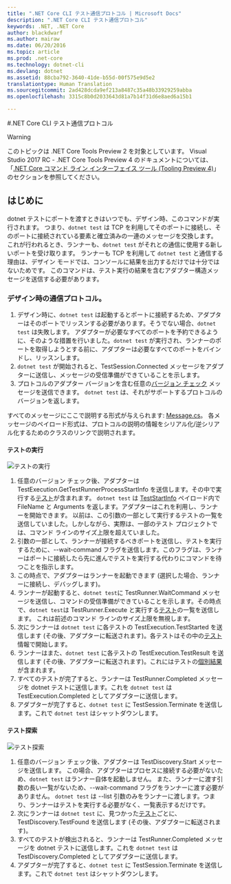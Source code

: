```yaml
---
title: ".NET Core CLI テスト通信プロトコル | Microsoft Docs"
description: ".NET Core CLI テスト通信プロトコル"
keywords: .NET, .NET Core
author: blackdwarf
ms.author: mairaw
ms.date: 06/20/2016
ms.topic: article
ms.prod: .net-core
ms.technology: dotnet-cli
ms.devlang: dotnet
ms.assetid: 88cba792-3640-41de-b55d-00f575e9d5e2
translationtype: Human Translation
ms.sourcegitcommit: 2ad428dcda9ef213a8487c35a48b33929259abba
ms.openlocfilehash: 3315c8b0d2033643d81a7b14f31d6e8aed6a15b1

---
```


#<a name="net-core-cli-test-communication-protocol"></a>.NET Core CLI テスト通信プロトコル

> [!WARNING]
> このトピックは .NET Core Tools Preview 2 を対象としています。 Visual Studio 2017 RC - .NET Core Tools Preview 4 のドキュメントについては、「[.NET Core コマンド ライン インターフェイス ツール (Tooling Preview 4)](../preview3/tools/index.md)」のセクションを参照してください。

## <a name="introduction"></a>はじめに
dotnet テストにポートを渡すときはいつでも、デザイン時、このコマンドが実行されます。 つまり、`dotnet test` は TCP を利用してそのポートに接続し、そのポートに接続されている要素と確立済みの一連のメッセージを交換します。 これが行われるとき、ランナーも、`dotnet test` がそれとの通信に使用する新しいポートを受け取ります。 ランナーも TCP を利用して `dotnet test` と通信する理由は、デザイン モードでは、コンソールに結果を出力するだけでは十分ではないためです。 このコマンドは、テスト実行の結果を含むアダプター構造メッセージを送信する必要があります。

### <a name="communication-protocol-at-design-time"></a>デザイン時の通信プロトコル。

1. デザイン時に、`dotnet test` は起動するとポートに接続するため、アダプターはそのポートでリッスンする必要があります。そうでない場合、`dotnet test` は失敗します。 アダプターが必要なすべてのポートを予約できるように、そのような措置を行いました。`dotnet test` が実行され、ランナーのポートを取得しようとする前に、アダプターは必要なすべてのポートをバインドし、リッスンします。
2. `dotnet test` が開始されると、TestSession.Connected メッセージをアダプターに送信し、メッセージの受信準備ができていることを示します。
3. プロトコルのアダプター バージョンを含む任意の[バージョン チェック](https://github.com/dotnet/cli/blob/rel/1.0.0-preview2/src/Microsoft.Extensions.Testing.Abstractions/Messages/ProtocolVersionMessage.cs) メッセージを送信できます。 `dotnet test` は、それがサポートするプロトコルのバージョンを返します。

すべてのメッセージにここで説明する形式が与えられます: [Message.cs](https://github.com/dotnet/cli/blob/rel/1.0.0-preview2/src/Microsoft.Extensions.Testing.Abstractions/Messages/Message.cs)。 各メッセージのペイロード形式は、プロトコルの説明の情報をシリアル化/逆シリアル化するためのクラスのリンクで説明されます。

#### <a name="test-execution"></a>テストの実行
![テストの実行](./media/test-protocol/dotnet-test-execute.png)

1. 任意のバージョン チェック後、アダプターは TestExecution.GetTestRunnerProcessStartInfo を送信します。その中で実行する[テスト](https://github.com/dotnet/cli/blob/rel/1.0.0-preview2/src/Microsoft.Extensions.Testing.Abstractions/Messages/RunTestsMessage.cs)が含まれます。 `dotnet test` は [TestStartInfo](https://github.com/dotnet/cli/blob/rel/1.0.0-preview2/src/dotnet/commands/dotnet-test/TestStartInfo.cs) ペイロード内で FileName と Arguments を返します。アダプターはこれを利用し、ランナーを開始できます。 以前は、この引数の一部として実行するテストの一覧を送信していました。しかしながら、実際は、一部のテスト プロジェクトでは、コマンド ラインのサイズ上限を超えていました。
  1. 引数の一部として、ランナーが接続するべきポートを送信し、テストを実行するために、--wait-command フラグを送信します。このフラグは、ランナーはポートに接続したら先に進んでテストを実行する代わりにコマンドを待つことを指示します。
2. この時点で、アダプターはランナーを起動できます (選択した場合、ランナーに接続し、デバッグします)。
3. ランナーが起動すると、`dotnet test`に TestRunner.WaitCommand メッセージを送信し、コマンドの受信準備ができていることを示します。その時点で、`dotnet test`は TestRunner.Execute と実行する[テスト](https://github.com/dotnet/cli/blob/rel/1.0.0-preview2/src/Microsoft.Extensions.Testing.Abstractions/Messages/RunTestsMessage.cs)の一覧を送信します。 これは前述のコマンド ラインのサイズ上限を無視します。
4. 次にランナーは `dotnet test` に各テストの TestExecution.TestStarted を送信します (その後、アダプターに転送されます)。各テストはその中の[テスト](https://github.com/dotnet/cli/blob/rel/1.0.0-preview2/src/Microsoft.Extensions.Testing.Abstractions/Test.cs)情報で開始します。
5. ランナーはまた、`dotnet test` に各テストの TestExecution.TestResult を送信します (その後、アダプターに転送されます)。これにはテストの[個別結果](https://github.com/dotnet/cli/blob/rel/1.0.0-preview2/src/Microsoft.Extensions.Testing.Abstractions/TestResult.cs)が含まれます。
6. すべてのテストが完了すると、ランナーは TestRunner.Completed メッセージを dotnet テストに送信します。これを `dotnet test` は TestExecution.Completed としてアダプターに送信します。
7. アダプターが完了すると、`dotnet test` に TestSession.Terminate を送信します。これで `dotnet test` はシャットダウンします。

#### <a name="test-discovery"></a>テスト探索
![テスト探索](./media/test-protocol/dotnet-test-discover.png)

1. 任意のバージョン チェック後、アダプターは TestDiscovery.Start メッセージを送信します。 この場合、アダプターはプロセスに接続する必要がないため、`dotnet test` はランナー自体を起動しません。 また、ランナーに渡す引数の長い一覧がないため、--wait-command フラグをランナーに渡す必要がありません。 `dotnet test` は --list 引数のみをランナーに渡します。つまり、ランナーはテストを実行する必要がなく、一覧表示するだけです。
2. 次にランナーは `dotnet test` に、見つかった[テスト](https://github.com/dotnet/cli/blob/rel/1.0.0-preview2/src/Microsoft.Extensions.Testing.Abstractions/Test.cs)ごとに、TestDiscovery.TestFound を送信します (その後、アダプターに転送されます)。
3. すべてのテストが検出されると、ランナーは TestRunner.Completed メッセージを dotnet テストに送信します。これを `dotnet test` は TestDiscovery.Completed としてアダプターに送信します。
4. アダプターが完了すると、`dotnet test` に TestSession.Terminate を送信します。これで `dotnet test` はシャットダウンします。



<!--HONumber=Jan17_HO3-->


